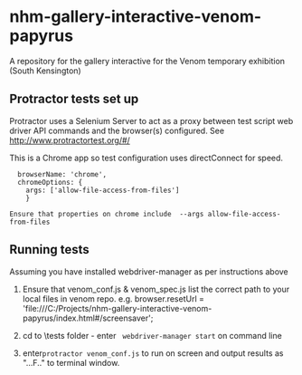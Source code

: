 # nhm-gallery-interactive-venom-papyrus

A repository for the gallery interactive for the Venom temporary exhibition (South Kensington)

## Protractor tests set up

Protractor uses a Selenium Server to act as a proxy between test script web driver API commands and the browser(s) configured.
See http://www.protractortest.org/#/

This is a Chrome app so test configuration uses directConnect for speed.

```capabilities: {
  browserName: 'chrome',
  chromeOptions: {
    args: ['allow-file-access-from-files']
    }

Ensure that properties on chrome include  --args allow-file-access-from-files 
```
## Running tests

Assuming you have installed webdriver-manager as per instructions above
1. Ensure that venom_conf.js & venom_spec.js list the correct path to your local files in venom repo.
e.g. 
browser.resetUrl = 'file:///C:/Projects/nhm-gallery-interactive-venom-papyrus/index.html#/screensaver';

2. cd to \tests folder - enter ``` webdriver-manager start``` on command line
3. enter```protractor venom_conf.js``` to run on screen and output results as "...F.." to terminal window.
